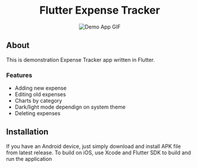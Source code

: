 <div align="center">
  
# Flutter Expense Tracker
  
![Demo App GIF](https://i.giphy.com/media/v1.Y2lkPTc5MGI3NjExc295NmFkbzByNXQxemNuZjNsbXY2N3Y1dzJmemVnbmx2b3JuZXZjeCZlcD12MV9pbnRlcm5hbF9naWZfYnlfaWQmY3Q9Zw/vVi1Fk4FdMaFxaFQk3/giphy.gif)

</div>

## About
This is demonstration Expense Tracker app written in Flutter. 

### Features
- Adding new expense
- Editing old expenses
- Charts by category
- Dark/light mode dependign on system theme
- Deleting expenses

## Installation

If you have an Android device, just simply download and install APK file from latest release. To build on iOS, use Xcode and Flutter SDK to build and run the application
